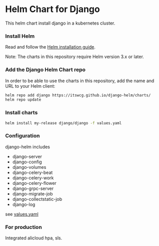 # Helm Chart for Django
This helm chart install django in a kubernetes cluster.

### Install Helm
Read and follow the [Helm installation guide](https://helm.sh/docs/intro/install/).

Note: The charts in this repository require Helm version 3.x or later.

### Add the Django Helm Chart repo
In order to be able to use the charts in this repository, add the name and URL to your Helm client:
```bash
helm repo add django https://itswcg.github.io/django-helm/charts/
helm repo update
```

### Install charts
```bash
helm install my-release django/django -f values.yaml
```

### Configuration
django-helm includes

* django-server
* django-config
* django-volumes
* django-celery-beat
* django-celery-work
* django-celery-flower
* django-grpc-server
* django-migrate-job
* django-collectstatic-job
* django-log

see [values.yaml](https://github.com/itswcg/django-helm/blob/master/values.yaml)

### For production
Integrated alicloud hpa, sls.